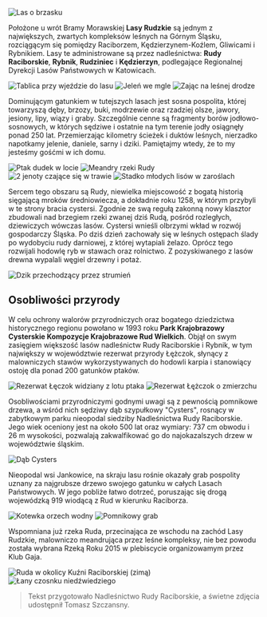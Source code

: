 ![Las o brzasku](las_1)

Położone u wrót Bramy Morawskiej **Lasy Rudzkie** są jednym z największych,
zwartych kompleksów leśnych na Górnym Śląsku, rozciągącym się pomiędzy
Raciborzem, Kędzierzynem-Koźlem, Gliwicami i Rybnikiem. Lasy te administrowane
są przez nadleśnictwa: **Rudy Raciborskie**, **Rybnik**, **Rudziniec** i
**Kędzierzyn**, podlegające Regionalnej Dyrekcji Lasów Państwowych w Katowicach.

![Tablica przy wjeździe do lasu](nadlesnictwo_tablica)
![Jeleń we mgle](jelen)
![Zając na leśnej drodze](zajac)

Dominującym gatunkiem w tutejszych lasach jest sosna pospolita, której
towarzyszą dęby, brzozy, buki, modrzewie oraz rzadziej olsze, jawory, jesiony,
lipy, wiązy i graby. Szczególnie cenne są fragmenty borów jodłowo-sosnowych, w
których sędziwe i ostatnie na tym terenie jodły osiągnęły ponad 250 lat.
Przemierzając kilometry ścieżek i duktów leśnych, nierzadko napotkamy jelenie,
daniele, sarny i dziki. Pamiętajmy wtedy, że to my jesteśmy gośćmi w ich domu.

![Ptak dudek w locie](dudek)
![Meandry rzeki Rudy](meandry)
![2 jenoty czające się w trawie](jenoty)
![Stadko młodych lisów w zaroślach](lisy)

Sercem tego obszaru są Rudy, niewielka miejscowość z bogatą historią sięgającą
mroków średniowiecza, a dokładnie roku 1258, w którym przybyli w te strony
bracia cystersi. Zgodnie ze swą regułą zakonną nowy klasztor zbudowali nad
brzegiem rzeki zwanej dziś Rudą, pośród rozległych, dziewiczych wówczas lasów.
Cystersi wnieśli olbrzymi wkład w rozwój gospodarczy Śląska. Po dziś dzień
zachowały się w leśnych ostępach ślady po wydobyciu rudy darniowej, z której
wytapiali żelazo. Oprócz tego rozwijali hodowlę ryb w stawach oraz rolnictwo. Z
pozyskiwanego z lasów drewna wypalali węgiel drzewny i potaż.

![Dzik przechodzący przez strumień](dzik)

## Osobliwości przyrody

W celu ochrony walorów przyrodniczych oraz bogatego dziedzictwa historycznego
regionu powołano w 1993 roku **Park Krajobrazowy Cysterskie Kompozycje
Krajobrazowe Rud Wielkich**. Objął on swym zasięgiem większość lasów nadleśnictw
Rudy Raciborskie i Rybnik, w tym największy w województwie rezerwat przyrody
Łężczok, słynący z malowniczych stawów wykorzystywanych do hodowli karpia i
stanowiący ostoję dla ponad 200 gatunków ptaków.

![Rezerwat Łęczok widziany z lotu ptaka](lezczok_1)
![Rezerwat Łężczok o zmierzchu](lezczok_2)

Osobliwościami przyrodniczymi godnymi uwagi są z pewnością pomnikowe drzewa, a
wśród nich sędziwy dąb szypułkowy "Cysters", rosnący w zabytkowym parku
nieopodal siedziby Nadleśnictwa Rudy Raciborskie. Jego wiek oceniony jest na
około 500 lat oraz wymiary: 737 cm obwodu i 26 m wysokości, pozwalają
zakwalfikować go do najokazalszych drzew w województwie śląskim.

![Dąb Cysters](cysters_1)

Nieopodal wsi Jankowice, na skraju lasu rośnie okazały grab pospolity uznany za
najgrubsze drzewo swojego gatunku w całych Lasach Państwowych. W jego pobliże
łatwo dotrzeć, poruszając się drogą wojewódzką 919 wiodącą z Rud w kierunku
Raciborza.

![Kotewka orzech wodny](kotewka)
![Pomnikowy grab](grab_1)

Wspomniana już rzeka Ruda, przecinająca ze wschodu na zachód Lasy Rudzkie,
malowniczo meandrująca przez leśne kompleksy, nie bez powodu została wybrana
Rzeką Roku 2015 w plebiscycie organizowamym przez Klub Gaja.

![Ruda w okolicy Kuźni Raciborskiej (zimą)](ruda_w_kuzni)
![Łany czosnku niedźwiedziego](czosnek_niedzwiedzi)

> Tekst przygotowało Nadleśnictwo Rudy Raciborskie, a świetne zdjęcia udostępnił
> Tomasz Szczansny.
